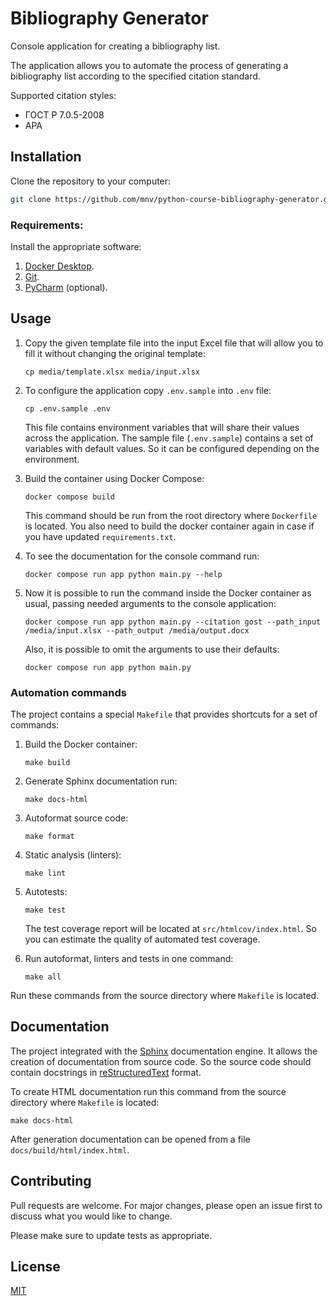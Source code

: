 # Bibliography Generator

Console application for creating a bibliography list.

The application allows you to automate the process of generating a bibliography list according to the specified citation standard.

Supported citation styles:
- ГОСТ Р 7.0.5-2008 
- APA

## Installation

Clone the repository to your computer:
```bash
git clone https://github.com/mnv/python-course-bibliography-generator.git
```

### Requirements:

Install the appropriate software:

1. [Docker Desktop](https://www.docker.com).
2. [Git](https://github.com/git-guides/install-git).
3. [PyCharm](https://www.jetbrains.com/ru-ru/pycharm/download) (optional).

## Usage

1. Copy the given template file into the input Excel file that will allow you
to fill it without changing the original template:
    ```shell
    cp media/template.xlsx media/input.xlsx
    ```
   
2. To configure the application copy `.env.sample` into `.env` file:
    ```shell
    cp .env.sample .env
    ```
   
    This file contains environment variables that will share their values across the application.
    The sample file (`.env.sample`) contains a set of variables with default values. 
    So it can be configured depending on the environment.

3. Build the container using Docker Compose:
    ```shell
    docker compose build
    ```
    This command should be run from the root directory where `Dockerfile` is located.
    You also need to build the docker container again in case if you have updated `requirements.txt`.

4. To see the documentation for the console command run:
    ```shell
    docker compose run app python main.py --help
    ```
   
5. Now it is possible to run the command inside the Docker container 
    as usual, passing needed arguments to the console application:
    ```shell
    docker compose run app python main.py --citation gost --path_input /media/input.xlsx --path_output /media/output.docx
    ```
   
   Also, it is possible to omit the arguments to use their defaults:
    ```shell
    docker compose run app python main.py
    ```

### Automation commands

The project contains a special `Makefile` that provides shortcuts for a set of commands:
1. Build the Docker container:
    ```shell
    make build
    ```

2. Generate Sphinx documentation run:
    ```shell
    make docs-html
    ```

3. Autoformat source code:
    ```shell
    make format
    ```

4. Static analysis (linters):
    ```shell
    make lint
    ```

5. Autotests:
    ```shell
    make test
    ```

    The test coverage report will be located at `src/htmlcov/index.html`. 
    So you can estimate the quality of automated test coverage.

6. Run autoformat, linters and tests in one command:
    ```shell
    make all
    ```

Run these commands from the source directory where `Makefile` is located.

## Documentation

The project integrated with the [Sphinx](https://www.sphinx-doc.org/en/master/) documentation engine. 
It allows the creation of documentation from source code. 
So the source code should contain docstrings in [reStructuredText](https://docutils.sourceforge.io/rst.html) format.

To create HTML documentation run this command from the source directory where `Makefile` is located:
```shell
make docs-html
```

After generation documentation can be opened from a file `docs/build/html/index.html`.

## Contributing
Pull requests are welcome. For major changes, please open an issue first to discuss what you would like to change.

Please make sure to update tests as appropriate.

## License
[MIT](https://choosealicense.com/licenses/mit/)
